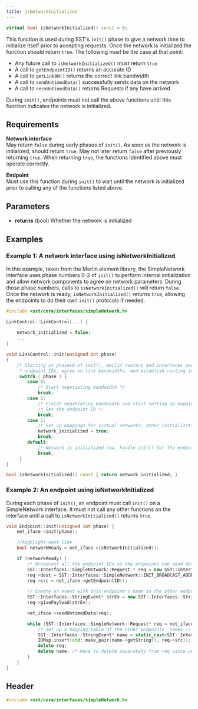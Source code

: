```yaml
---
title: isNetworkInitialized
---
```


```cpp
virtual bool isNetworkInitialized() const = 0;
```

This function is used during SST's `init()` phase to give a network time to initialize itself prior to accepting requests. Once the network is initialized the function should return `true`. The following must be the case at that point:
* Any future call to `isNetworkInitialized()` must return `true`
* A call to `getEndpointID()` returns an accurate ID
* A call to `getLinkBW()` returns the correct link bandwidth
* A call to `sendUntimedData()` successfully sends data on the network
* A call to `recvUntimedData()` returns Requests if any have arrived

During `init()`, endpoints must not call the above functions until this function indicates the network is initialized.

## Requirements
**Network interface** &nbsp;  
May return `false` during early phases of `init()`. As soon as the network is initialized, should return `true`. May not later return `false` after previously returning `true`. When returning `true`, the functions identified above must operate correctly.

**Endpoint** &nbsp;  
Must use this function during `init()` to wait until the network is initialized prior to calling any of the functions listed above.

## Parameters
* **returns** (bool) Whether the network is initialized


## Examples

### Example 1: A network interface using isNetworkInitialized
<!--- SOURCE_CODE: sst-elements/src/sst/elements/merlin/interfaces/linkControl.h --->
In this example, taken from the Merlin element library, the SimpleNetwork interface uses phase numbers 0-2 of `init()` to perform internal initialization and allow network components to agree on network parameters. During those phase numbers, calls to `isNetworkInitialized()` will return `false`. Once the network is ready, `isNetworkInitialized()` returns `true`, allowing the endpoints to do their own `init()` protocols if needed.

```cpp title="Excerpt from sst-elements/src/sst/elements/merlin/interfaces/linkControl.h/cc"
#include <sst/core/interfaces/simpleNetwork.h>

LinkControl::LinkControl(...) {
    ...
    network_initialized = false;
    ...
}

void LinkControl::init(unsigned int phase)
{
    /* Starting at phase=0 of init(), merlin routers and interfaces perform handshakes to determine
     * endpoint IDs, agree on link bandwidths, and establish routing information */
     switch ( phase ) {
        case 0:
            /* Start negotiating bandwidth */
            break;
        case 1:
            /* Finish negotiating bandwidth and start setting up mappings for virtual networks */
            /* Set the endpoint ID */
            break;
        case 2:
            /* Set up mappings for virtual networks; other initialization activities */
            network_initialized = true;
            break;
        default:
            /* Network is initialized now, handle init() for the endpoints by sending/receiving untimed events */
            break;
     }
}

bool isNetworkInitialized() const { return network_initialized; }
```

### Example 2: An endpoint using isNetworkInitialized
<!--- SOURCE_CODE: None --->

During each phase of `init()`, an endpoint must call `init()` on a SimpleNetwork interface. It must not call any other functions on the interface until a call to `isNetworkInitialized()` returns `true`.
```cpp
void Endpoint::init(unsigned int phase) {
    net_iface->init(phase);

    //highlight-next-line
    bool networkReady = net_iface->isNetworkInitialized();

    if (networkReady) {
        /* Broadcast all the endpoint IDs so the endpoints can send data */
        SST::Interfaces::SimpleNetwork::Request * req = new SST::Interfaces::SimpleNetwork::Request();
        req->dest = SST::Interfaces::SimpleNetwork::INIT_BROADCAST_ADDR; /* Broadcast */
        req->src = net_iface->getEndpointID();
        
        // Create an event with this endpoint's name so the other endpoints can map our ID to our name
        SST::Interfaces::StringEvent* strEv = new SST::Interfaces::StringEvent(getName());
        req->givePayload(strEv);

        net_iface->sendUntimedData(req); 

        while (SST::Interfaces::SimpleNetwork::Request* req = net_iface->recvUntimedData()) {
            /* set up a mapping table of the other endpoints' names -> IDs */
            SST::Interfaces::StringEvent* name = static_cast<SST::Interfaces::StringEvent*>(req->takePayload());
            IDMap.insert(std::make_pair(name->getString(), req->src));
            delete req;
            delete name; /* Have to delete separately from req since we used takePayload() to extract it */
        }
    }
}
```

## Header
```cpp
#include <sst/core/interfaces/simpleNetwork.h>
```

